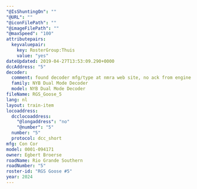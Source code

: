 ```yaml
---
"@IsShuntingOn": ""
"@URL": ""
"@iconFilePath": ""
"@imageFilePath": ""
"@maxSpeed": "100"
attributepairs:
  keyvaluepair:
    key: RosterGroup:Thuis
    value: "yes"
dateUpdated: 2019-04-27T13:53:09.290+0000
dccAddress: "5"
decoder:
  comment: found decoder mfg/type at nmra web site, no ack from engine
  family: NYB Dual Mode Decoder
  model: NYB Dual Mode Decoder
fileName: RGS_Goose_5
lang: nl
layout: train-item
locoaddress:
  dcclocoaddress:
    "@longaddress": "no"
    "@number": "5"
  number: "5"
  protocol: dcc_short
mfg: Con Cor
model: 0001-094171
owner: Egbert Broerse
roadName: Rio Grande Southern
roadNumber: "5"
roster-id: "RGS Goose #5"
year: 2024
---
```

